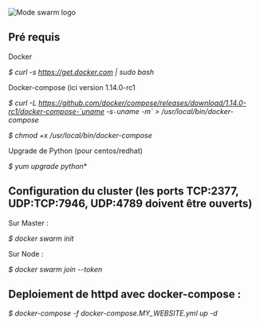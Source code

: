 ![Mode swarm logo](https://image.slidesharecdn.com/docker1-160710015254/95/docker-112-swarm-mode-6-638.jpg?cb=1468115592 "Mode swarm log")

Pré requis
-

Docker

*$ curl -s https://get.docker.com | sudo bash*

Docker-compose (ici version 1.14.0-rc1

*$ curl -L https://github.com/docker/compose/releases/download/1.14.0-rc1/docker-compose-`uname -s`-`uname -m` > /usr/local/bin/docker-compose*

*$ chmod +x /usr/local/bin/docker-compose*

Upgrade de Python (pour centos/redhat)

*$ yum upgrade python**

Configuration du cluster (les ports TCP:2377, UDP:TCP:7946, UDP:4789 doivent être ouverts) 
-

Sur Master :

*$ docker swarm init*

Sur Node :

*$ docker swarm join --token <token given by previous command>*

Deploiement de httpd avec docker-compose :
-

*$ docker-compose -f docker-compose.MY_WEBSITE.yml up -d*
